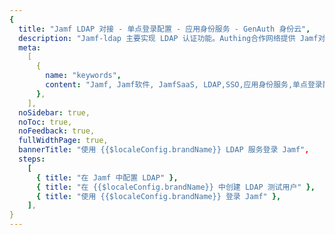 ```yaml
---
{
  title: "Jamf LDAP 对接 - 单点登录配置 - 应用身份服务 - GenAuth 身份云",
  description: "Jamf-ldap 主要实现 LDAP 认证功能。Authing合作网络提供 Jamf对接，单点登录，SSO，实现应用的快捷登录、免密登录，提升员工办公体验、增强用户体验，增强企业数字化服务水平。",
  meta:
    [
      {
        name: "keywords",
        content: "Jamf, Jamf软件, JamfSaaS, LDAP,SSO,应用身份服务,单点登录配置,Authing身份云",
      },
    ],
  noSidebar: true,
  noToc: true,
  noFeedback: true,
  fullWidthPage: true,
  bannerTitle: "使用 {{$localeConfig.brandName}} LDAP 服务登录 Jamf",
  steps:
    [
      { title: "在 Jamf 中配置 LDAP" },
      { title: "在 {{$localeConfig.brandName}} 中创建 LDAP 测试用户" },
      { title: "使用 {{$localeConfig.brandName}} 登录 Jamf" },
    ],
}
---
```


<IntegrationDetail/>
